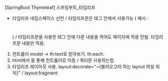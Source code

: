 [SpringBoot Thymeleaf]
스프링부트_타임리프
- 타임리프 네임스페이스 선언 / 타임리프문은 태그 안에서 사용가능 ( 예시 : <h1 th:text="${model에 담은 내용}"></h1> ) / 타임리프문을 사용한 태그 안에 다른 내용을 적어도 페이지에 적용 안됨. 타임리프문 내용만 적용.

1. 컨트롤러 model -> th:text로 받아보기. th:each.
2. html에서 <a th:href="@{/매핑}"></a>을 통해 컨트롤러로 이동 / 쿼리문 사용하는법 <a th:href="@{/매핑(키='값'}"></a>
3. 타임리프 레이아웃 사용. layout:decorate="~{불러오고자 하는 layout 파일 위치}" / layout:fragment
